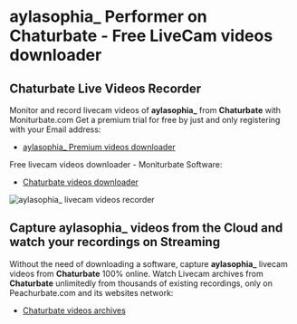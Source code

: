# aylasophia_ Performer on Chaturbate - Free LiveCam videos downloader

## Chaturbate Live Videos Recorder

Monitor and record livecam videos of **aylasophia_** from **Chaturbate** with Moniturbate.com
Get a premium trial for free by just and only registering with your Email address:
* [aylasophia_ Premium videos downloader](https://moniturbate.com/request-demo-licence-key.html)

Free livecam videos downloader - Moniturbate Software:
* [Chaturbate videos downloader](https://moniturbate.com/moniturbate-download-software.html)

![aylasophia_ livecam videos recorder](https://peachurnet.com/templates/moniturbate-software.png)


## Capture aylasophia_ videos from the Cloud and watch your recordings on Streaming

Without the need of downloading a software, capture **aylasophia_** livecam videos from **Chaturbate** 100% online.
Watch Livecam archives from **Chaturbate** unlimitedly from thousands of existing recordings, only on Peachurbate.com and its websites network:
* [Chaturbate videos archives](https://peachurnet.com/)